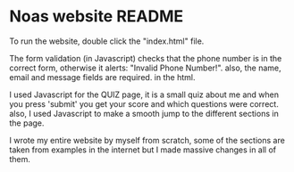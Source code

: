 # Noas website README

To run the website, double click the "index.html" file.

The form validation (in Javascript) checks that the phone number is in the correct form, otherwise it alerts: "Invalid Phone Number!".
also, the name, email and message fields are required. in the html.

I used Javascript for the QUIZ page, it is a small quiz about me and when you press 'submit' you get your score and which questions were correct.
also, I used Javascript to make a smooth jump to the different sections in the page.

I wrote my entire website by myself from scratch, some of the sections are taken from examples in the internet but I made massive changes in all of them.
